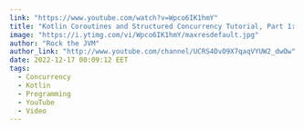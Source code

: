 ```yaml
---
link: "https://www.youtube.com/watch?v=Wpco6IK1hmY"
title: "Kotlin Coroutines and Structured Concurrency Tutorial, Part 1: Basics"
image: "https://i.ytimg.com/vi/Wpco6IK1hmY/maxresdefault.jpg"
author: "Rock the JVM"
author_link: "http://www.youtube.com/channel/UCRS4DvO9X7qaqVYUW2_dwOw"
date: 2022-12-17 00:09:12 EET
tags: 
  - Concurrency
  - Kotlin
  - Programming
  - YouTube
  - Video
---
```

